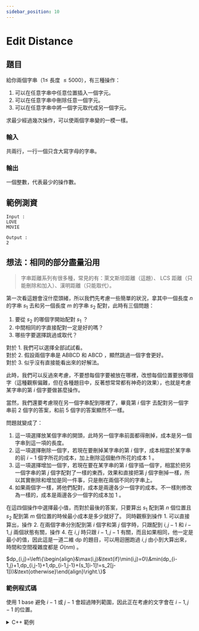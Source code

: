 ```yaml
---
sidebar_position: 10
---
```


Edit Distance
===

## 題目
給你兩個字串（$1\leq$ 長度 $\leq 5000$），有三種操作：
1. 可以在任意字串中任意位置插入一個字元。
2. 可以在任意字串中刪除任意一個字元。
3. 可以在任意字串中將一個字元取代成另一個字元。

求最少經過幾次操作，可以使兩個字串變的一模一樣。

### 輸入
共兩行，一行一個只含大寫字母的字串。

### 輸出
一個整數，代表最少的操作數。

## 範例測資
```
Input :
LOVE
MOVIE

Output :
2
```

## 想法：相同的部分盡量沿用
> 字串距離系列有很多種，常見的有：萊文斯坦距離（這題）、 LCS 距離（只能刪除和加入）、漢明距離（只能取代）。

第一次看這題會沒什麼頭緒，所以我們先考慮一些簡單的狀況，拿其中一個長度 $n$ 的字串 $s_1$ 去和另一個長度 $m$ 的字串 $s_2$ 配對，此時有三個問題：
1. 要從 $s_2$ 的哪個字開始配對 $s_1$ ？
2. 中間相同的字直接配對一定是好的嗎？
3. 哪些字要選擇跳過或取代？

對於 1. 我們可以選擇全部試試看。  
對於 2. 假設兩個字串是 ABBCD 和 ABCD ，顯然跳過一個字會更好。  
對於 3. 似乎沒有直接能看出來的好解法。

此時，我們可以反過來考慮，不要想每個字要被放在哪裡，改想每個位置要放哪個字（這種觀察偏難，但在各種題目中，反著想常常都有神奇的效果），也就是考慮某字串的第 $i$ 個字要做甚麼操作。

當然，我們還要考慮現在另一個字串配到哪裡了，畢竟第 $i$ 個字 去配對另一個字串前 $2$ 個字的答案，和前 $5$ 個字的答案顯然不一樣。

問題就變成了：
1. 這一項選擇放某個字串的開頭，此時另一個字串前面都得刪掉，成本是另一個字串到這一項的長度。
2. 這一項選擇刪除一個字，若現在要刪掉某字串的第 $i$ 個字，成本相當於某字串的前 $i-1$ 個字所花的成本，加上刪除這個動作所花的成本 $1$ 。
3. 這一項選擇增加一個字，若現在要在某字串的第 $i$ 個字插一個字，相當於把另一個字串的第 $j$ 個字配對了一樣的東西，效果和直接把第 $j$ 個字刪掉一樣，所以其實刪除和增加是同一件事，只是刪在兩個不同的字串上。
4. 如果兩個字一樣，將他們配對，成本是兩邊各少一個字的成本。不一樣則修改為一樣的，成本是兩邊各少一個字的成本加 $1$ 。

在這四個操作中選擇最小值，而對於最後的答案，只要算出 $s_1$ 配到第 $n$ 個位置且 $s_2$ 配到第 $m$ 個位置的時候最小成本是多少就好了。
同時觀察到操作 1. 可以直接算出，操作 2. 在兩個字串分別配到第 $i$ 個字和第 $j$ 個字時，只跟配到 $i,j-1$ 和 $i-1,j$ 兩個狀態有關，操作 4. 在 $i,j$ 時只跟 $i-1,j-1$ 有關，而且如果相同，他一定是最小的值，因此這是一道二維 dp 的題目，可以用迴圈跑過 $i,j$ 由小到大算出來，時間和空間複雜度都是 $O(nm)$ 。

$dp_{i,j}=\left\{\begin{align}&\max(i,j)&\text{if}\min(i,j)=0\\&min(dp_{i-1,j}+1,dp_{i,j-1}+1,dp_{i-1,j-1}+(s_1[i-1]!=s_2[j-1]))&\text{otherwise}\end{align}\right.\}$

### 範例程式碼
使用 1 base 避免 $i-1$ 或 $j-1$ 會超過陣列範圍，因此正在考慮的文字會在 $i-1,j-1$ 的位置。

<details>
<summary>C++ 範例</summary>

```cpp
#include <bits/stdc++.h>
using namespace std;
char s1[5005], s2[5005];
int dp[5005][5005]={0};
int main(){
    cin >> s1 >> s2;
    int i, n = strlen(s1), j , m = strlen(s2);
    for(i = 0; i <= n; ++i) dp[i][0] = i;
    for(j = 0; j <= m; ++j) dp[0][j] = j;
    for(i = 1; i <= n; ++i) {
        for(j = 1; j <= m; ++j) {
            if(s1[i - 1] == s2[j - 1]) dp[i][j] = dp[i - 1][j - 1];
            else dp[i][j] = min(dp[i - 1][j], min(dp[i][j - 1], dp[i - 1][j - 1])) + 1;
        }
    }
    cout << dp[n][m];
}
```

</details>